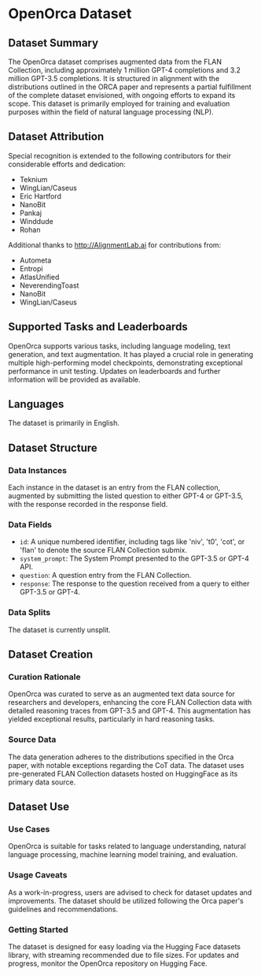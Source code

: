 # OpenOrca Dataset

## Dataset Summary

The OpenOrca dataset comprises augmented data from the FLAN Collection, including approximately 1 million GPT-4 completions and 3.2 million GPT-3.5 completions. It is structured in alignment with the distributions outlined in the ORCA paper and represents a partial fulfillment of the complete dataset envisioned, with ongoing efforts to expand its scope. This dataset is primarily employed for training and evaluation purposes within the field of natural language processing (NLP).

## Dataset Attribution

Special recognition is extended to the following contributors for their considerable efforts and dedication:

- Teknium
- WingLian/Caseus
- Eric Hartford
- NanoBit
- Pankaj
- Winddude
- Rohan

Additional thanks to http://AlignmentLab.ai for contributions from:

- Autometa
- Entropi
- AtlasUnified
- NeverendingToast
- NanoBit
- WingLian/Caseus

## Supported Tasks and Leaderboards

OpenOrca supports various tasks, including language modeling, text generation, and text augmentation. It has played a crucial role in generating multiple high-performing model checkpoints, demonstrating exceptional performance in unit testing. Updates on leaderboards and further information will be provided as available.

## Languages

The dataset is primarily in English.

## Dataset Structure

### Data Instances

Each instance in the dataset is an entry from the FLAN collection, augmented by submitting the listed question to either GPT-4 or GPT-3.5, with the response recorded in the response field.

### Data Fields

- `id`: A unique numbered identifier, including tags like 'niv', 't0', 'cot', or 'flan' to denote the source FLAN Collection submix.
- `system_prompt`: The System Prompt presented to the GPT-3.5 or GPT-4 API.
- `question`: A question entry from the FLAN Collection.
- `response`: The response to the question received from a query to either GPT-3.5 or GPT-4.

### Data Splits

The dataset is currently unsplit.

## Dataset Creation

### Curation Rationale

OpenOrca was curated to serve as an augmented text data source for researchers and developers, enhancing the core FLAN Collection data with detailed reasoning traces from GPT-3.5 and GPT-4. This augmentation has yielded exceptional results, particularly in hard reasoning tasks.

### Source Data

The data generation adheres to the distributions specified in the Orca paper, with notable exceptions regarding the CoT data. The dataset uses pre-generated FLAN Collection datasets hosted on HuggingFace as its primary data source.

## Dataset Use

### Use Cases

OpenOrca is suitable for tasks related to language understanding, natural language processing, machine learning model training, and evaluation.

### Usage Caveats

As a work-in-progress, users are advised to check for dataset updates and improvements. The dataset should be utilized following the Orca paper's guidelines and recommendations.

### Getting Started

The dataset is designed for easy loading via the Hugging Face datasets library, with streaming recommended due to file sizes. For updates and progress, monitor the OpenOrca repository on Hugging Face.

